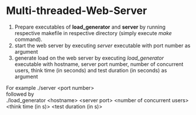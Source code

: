 # Multi-threaded-Web-Server

1. Prepare executables of **load_generator** and **server** by running respective makefile in respective directory (simply execute *make* command). <br />
2. start the web server by executing *server* executable with port number as argument <br />
3. generate load on the web server by executing *load_generator* executable with hostname, server port number, number of concurrent users, think time (in seconds) and test duration (in seconds) as argument <br />

For example
./server \<port number\> <br />
followed by <br />
./load_generator \<hostname\> \<server port\> \<number of concurrent users\> \<think time (in s)\> \<test duration (in s)\>
